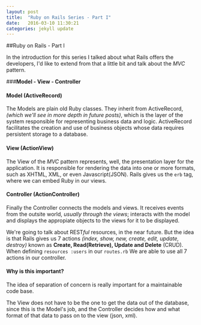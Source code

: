 ```yaml
---
layout: post
title:  "Ruby on Rails Series - Part I"
date:   2016-03-10 11:30:21
categories: jekyll update
---
```


##Ruby on Rails - Part I

In the introduction for this series I talked about what Rails offers the developers, I'd like to extend from that a little bit and talk about the *MVC* pattern. 

###**Model - View - Controller** 

#### Model (ActiveRecord)
The Models are plain old Ruby classes. They inherit from ActiveRecord, *(which we'll see in more depth in future posts)*, which is the layer of the system responsible for representing business data and logic. ActiveRecord facilitates the creation and use of business objects whose data requires persistent storage to a database.

#### View (ActionView)

The View of the *MVC* pattern represents, well, the presentation layer for the application. It is responsible for rendering the data into one or more formats, such as XHTML, XML, or even Javascript(JSON). Rails gives us the `erb` tag, where we can embed Ruby in our views.

#### Controller (ActionController)

Finally the Controller connects the models and views. It receives events from the outsite world, *usually through the views*; interacts with the model and displays the appropiate objects to the views for it to be displayed.

We're going to talk about REST*ful* resources, in the near future. But the idea is that Rails gives us 7 actions *(index, show, new, create, edit, update, destroy)* known as **Create, Read(Retrieve), Update and Delete** (CRUD). When defining `resources :users` in our `routes.rb` We are able to use all 7 actions in our controller.

#### Why is this important?

The idea of separation of concern is really important for a maintainable code base.

The View does not have to be the one to get the data out of the database, since this is the Model's job, and the Controller decides how and what format of that data to pass on to the view (json, xml).


